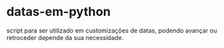 # datas-em-python
script para ser utilizado em customizações de datas, podendo avançar ou retroceder depende da sua necessidade.
